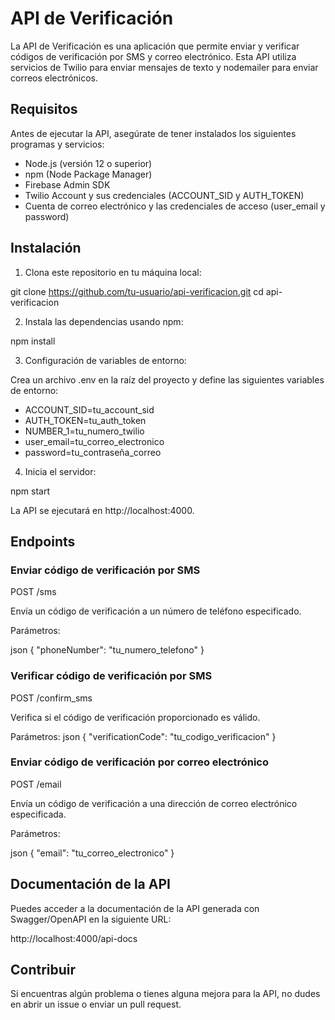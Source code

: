 # API de Verificación

La API de Verificación es una aplicación que permite enviar y verificar códigos de verificación por SMS y correo electrónico. Esta API utiliza servicios de Twilio para enviar mensajes de texto y nodemailer para enviar correos electrónicos.

## Requisitos

Antes de ejecutar la API, asegúrate de tener instalados los siguientes programas y servicios:

- Node.js (versión 12 o superior)
- npm (Node Package Manager)
- Firebase Admin SDK
- Twilio Account y sus credenciales (ACCOUNT_SID y AUTH_TOKEN)
- Cuenta de correo electrónico y las credenciales de acceso (user_email y password)

## Instalación

1. Clona este repositorio en tu máquina local:


git clone https://github.com/tu-usuario/api-verificacion.git
cd api-verificacion


2. Instala las dependencias usando npm:


npm install


3. Configuración de variables de entorno:

Crea un archivo .env en la raíz del proyecto y define las siguientes variables de entorno:



- ACCOUNT_SID=tu_account_sid
- AUTH_TOKEN=tu_auth_token
- NUMBER_1=tu_numero_twilio
- user_email=tu_correo_electronico
- password=tu_contraseña_correo

4. Inicia el servidor:


npm start


La API se ejecutará en http://localhost:4000.

## Endpoints

### Enviar código de verificación por SMS


POST /sms


Envía un código de verificación a un número de teléfono especificado.

Parámetros:

json
{
  "phoneNumber": "tu_numero_telefono"
}


### Verificar código de verificación por SMS


POST /confirm_sms


Verifica si el código de verificación proporcionado es válido.

Parámetros:
json
{
  "verificationCode": "tu_codigo_verificacion"
}


### Enviar código de verificación por correo electrónico

POST /email


Envía un código de verificación a una dirección de correo electrónico especificada.

Parámetros:

json
{
  "email": "tu_correo_electronico"
}

## Documentación de la API

Puedes acceder a la documentación de la API generada con Swagger/OpenAPI en la siguiente URL:


http://localhost:4000/api-docs


## Contribuir

Si encuentras algún problema o tienes alguna mejora para la API, no dudes en abrir un issue o enviar un pull request.
